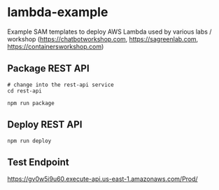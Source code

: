 # lambda-example
Example SAM templates to deploy AWS Lambda used by various labs / workshop (https://chatbotworkshop.com, https://sagreenlab.com, https://containersworkshop.com)

## Package REST API
```shell
# change into the rest-api service
cd rest-api
```

```shell
npm run package
```

## Deploy REST API

```shell
npm run deploy
```

## Test Endpoint
https://gv0w5i9u60.execute-api.us-east-1.amazonaws.com/Prod/
